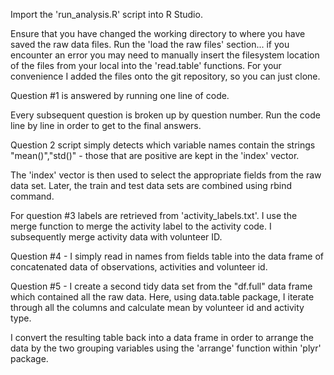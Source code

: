 Import the 'run_analysis.R' script into R Studio.

Ensure that you have changed the working directory to where you have saved the raw data files. Run the 'load the raw files' section... if you encounter an error you may need to manually insert the filesystem location of the files from your local into the 'read.table' functions. For your convenience I added the files onto the git repository, so you can just clone.

Question #1 is answered by running one line of code.

Every subsequent question is broken up by question number. Run the code line by line in order to get to the final answers.

Question 2 script simply detects which variable names contain the strings "mean()","std()" - those that are positive are kept in the 'index' vector.

The 'index' vector is then used to select the appropriate fields from the raw data set. Later, the train and test data sets are combined using rbind command.

For question #3 labels are retrieved from 'activity_labels.txt'. I use the merge function to merge the activity label to the activity code. I subsequently merge activity data with volunteer ID.

Question #4 - I simply read in names from fields table into the data frame of concatenated data of observations, activities and volunteer id.

Question #5 - I create a second tidy data set from the "df.full" data frame which contained all the raw data. Here, using data.table package, I iterate through all the columns and calculate mean by volunteer id and activity type.

I convert the resulting table back into a data frame in order to arrange the data by the two grouping variables using the 'arrange' function within 'plyr' package.